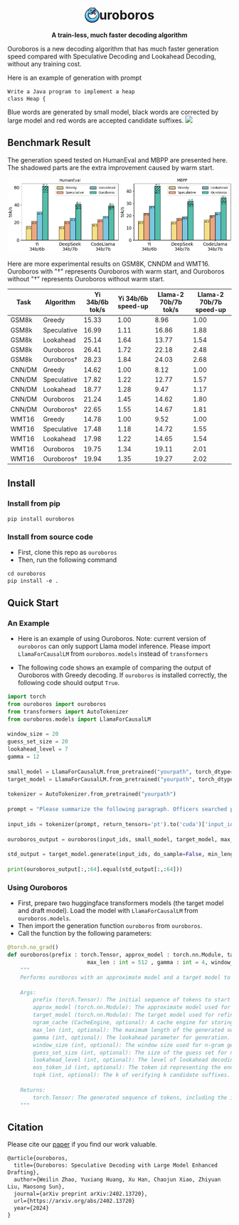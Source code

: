 <div align="center">

<h1><img src="figure/logo.png" height="34px" align="top"/>uroboros</h1>


**A train-less, much faster decoding algorithm**
</div>

Ouroboros is a new decoding algorithm that has much faster generation speed compared with Speculative Decoding and Lookahead Decoding, without any training cost.


Here is an example of generation with prompt 
```
Write a Java program to implement a heap
class Heap {   
```
Blue words are generated by small model, black words are corrected by large model and red words are accepted candidate suffixes.
![](figure/ouroboros.gif)

## Benchmark Result

The generation speed tested on HumanEval and MBPP are presented here. The shadowed parts are the extra improvement caused by warm start. 

![](figure/main_result_code.png)

Here are more experimental results on GSM8K, CNNDM and WMT16. Ouroboros with "†" represents Ouroboros with warm start, and Ouroboros without "†" represents Ouroboros without warm start.

| Task   | Algorithm   | Yi 34b/6b tok/s | Yi 34b/6b speed-up | Llama-2 70b/7b tok/s | Llama-2 70b/7b speed-up |
|--------|-------------|-----------------|----------|----------------------|----------|
|GSM8k| Greedy      | 15.33           | 1.00     | 8.96                 | 1.00     |
| GSM8k  | Speculative | 16.99           | 1.11     | 16.86                | 1.88     |
|GSM8k| Lookahead   | 25.14           | 1.64     | 13.77                | 1.54     |
|GSM8k| Ouroboros        | 26.41           | 1.72     | 22.18                | 2.48     |
|GSM8k| Ouroboros†       | 28.23           | 1.84     | 24.03                | 2.68     |
|CNN/DM| Greedy      | 14.62           | 1.00     | 8.12                 | 1.00     |
| CNN/DM | Speculative | 17.82           | 1.22     | 12.77                | 1.57     |
|CNN/DM| Lookahead   | 18.77           | 1.28     | 9.47                 | 1.17     |
|CNN/DM| Ouroboros        | 21.24           | 1.45     | 14.62                | 1.80     |
|CNN/DM| Ouroboros†       | 22.65           | 1.55     | 14.67                | 1.81     |
|WMT16| Greedy      | 14.78           | 1.00     | 9.52                 | 1.00     |
| WMT16  | Speculative | 17.48           | 1.18     | 14.72                | 1.55     |
|WMT16| Lookahead   | 17.98           | 1.22     | 14.65                | 1.54     |
|WMT16| Ouroboros        | 19.75           | 1.34     | 19.11                | 2.01     |
|WMT16| Ouroboros†       | 19.94           | 1.35     | 19.27                | 2.02     |


## Install

### Install from pip

```shell
pip install ouroboros
```

### Install from source code

- First, clone this repo as `ouroboros`
- Then, run the following command

```shell
cd ouroboros
pip install -e .
```

## Quick Start

### An Example

- Here is an example of using Ouroboros. Note: current version of `ouroboros` can only support Llama model inference. Please import `LlamaForCausalLM` from `ouroboros.models` instead of `transformers`

- The following code shows an example of comparing the output of Ouroboros with Greedy decoding. If `ouroboros` is installed correctly, the following code should output `True`.

```python
import torch
from ouroboros import ouroboros
from transformers import AutoTokenizer
from ouroboros.models import LlamaForCausalLM

window_size = 20
guess_set_size = 20
lookahead_level = 7
gamma = 12

small_model = LlamaForCausalLM.from_pretrained("yourpath", torch_dtype=torch.float16, device_map='cuda')
target_model = LlamaForCausalLM.from_pretrained("yourpath", torch_dtype=torch.float16, device_map='cuda')

tokenizer = AutoTokenizer.from_pretrained("yourpath")

prompt = "Please summarize the following paragraph. Officers searched properties in the Waterfront Park and Colonsay View areas of the city on Wednesday. Detectives said three firearms, ammunition and a five-figure sum of money were recovered. A 26-year-old man who was arrested and charged appeared at Edinburgh Sheriff Court on Thursday. Summary: "

input_ids = tokenizer(prompt, return_tensors='pt').to('cuda')['input_ids']

ouroboros_output = ouroboros(input_ids, small_model, target_model, max_len=64, gamma=gamma, window_size=window_size, guess_set_size=guess_set_size, lookahead_level=lookahead_level)

std_output = target_model.generate(input_ids, do_sample=False, min_length=64, max_length=64)

print(ouroboros_output[:,:64].equal(std_output[:,:64]))
```

### Using Ouroboros 

- First, prepare two huggingface transformers models (the target model and draft model). Load the model with `LlamaForCausalLM` from `ouroboros.models`.
- Then import the generation function `ouroboros` from `ouroboros`.
- Call the function by the following parameters:
```python 
@torch.no_grad()
def ouroboros(prefix : torch.Tensor, approx_model : torch.nn.Module, target_model : torch.nn.Module, ngram_cache : CacheEngine = None,
                         max_len : int = 512 , gamma : int = 4, window_size = 20, guess_set_size = 20, lookahead_level = 7, eos_token_id = 2, topk=3) -> torch.Tensor:
    """
    Performs ouroboros with an approximate model and a target model to generate a sequence of tokens.

    Args:
        prefix (torch.Tensor): The initial sequence of tokens to start the generation from.
        approx_model (torch.nn.Module): The approximate model used for initial token generation. The model should support huggingface transformers model methods.
        target_model (torch.nn.Module): The target model used for refining the generated tokens. The model should support huggingface transformers model methods.
        ngram_cache (CacheEngine, optional): A cache engine for storing and retrieving n-gram predictions. Defaults to None, in which case a new cache engine is created.
        max_len (int, optional): The maximum length of the generated sequence. Defaults to 512.
        gamma (int, optional): The lookahead parameter for generation. Defaults to 4.
        window_size (int, optional): The window size used for n-gram generation. Defaults to 20. Currently, must be equal to guess_set_size.
        guess_set_size (int, optional): The size of the guess set for n-gram retrieving. Defaults to 20. Currently, must be equal to window_size.
        lookahead_level (int, optional): The level of lookahead decoding. Defaults to 7.
        eos_token_id (int, optional): The token id representing the end-of-sequence token. Defaults to 2. Should be given by tokenizer.eos_token_id.
        topk (int, optional): The k of verifying k candidate suffixes.

    Returns:
        torch.Tensor: The generated sequence of tokens, including the initial prefix and any additional tokens generated by the function.
    """
```

## Citation

Please cite our [paper](https://arxiv.org/abs/2402.13720) if you find our work valuable.

```
@article{ouroboros,
  title={Ouroboros: Speculative Decoding with Large Model Enhanced Drafting},
  author={Weilin Zhao, Yuxiang Huang, Xu Han, Chaojun Xiao, Zhiyuan Liu, Maosong Sun},
  journal={arXiv preprint arXiv:2402.13720},
  url={https://arxiv.org/abs/2402.13720}
  year={2024}
}
```



